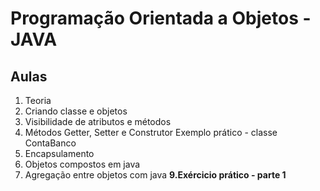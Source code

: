 # Programação Orientada a Objetos - JAVA

## Aulas
1. Teoria
2. Criando classe e objetos
3. Visibilidade de atributos e métodos
4. Métodos Getter, Setter e Construtor
Exemplo prático - classe ContaBanco
6. Encapsulamento
7. Objetos compostos em java
8. Agregação entre objetos com java
**9.Exércicio prático - parte 1**
